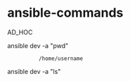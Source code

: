 # ansible-commands
AD_HOC


ansible dev -a "pwd"               
                                   
                                    
                                    
                                    
                                    
                                    
                                    
                                    
                                    
                                    
                                    
                                    
                                    
              /home/username

ansible dev -a "ls"


